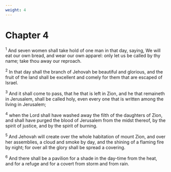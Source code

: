 ```yaml
---
weight: 4
---
```


# Chapter 4

<sup>1</sup> And seven women shall take hold of one man in that day, saying, We will eat our own bread, and wear our own apparel: only let us be called by thy name; take thou away our reproach. 

<sup>2</sup> In that day shall the branch of Jehovah be beautiful and glorious, and the fruit of the land shall be excellent and comely for them that are escaped of Israel. 

<sup>3</sup> And it shall come to pass, that he that is left in Zion, and he that remaineth in Jerusalem, shall be called holy, even every one that is written among the living in Jerusalem; 

<sup>4</sup> when the Lord shall have washed away the filth of the daughters of Zion, and shall have purged the blood of Jerusalem from the midst thereof, by the spirit of justice, and by the spirit of burning. 

<sup>5</sup> And Jehovah will create over the whole habitation of mount Zion, and over her assemblies, a cloud and smoke by day, and the shining of a flaming fire by night; for over all the glory shall be spread a covering. 

<sup>6</sup> And there shall be a pavilion for a shade in the day-time from the heat, and for a refuge and for a covert from storm and from rain. 


